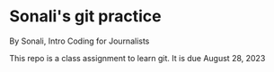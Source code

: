 # Sonali's git practice

By Sonali, Intro Coding for Journalists 

This repo is a class assignment to learn git. It is due August 28, 2023
